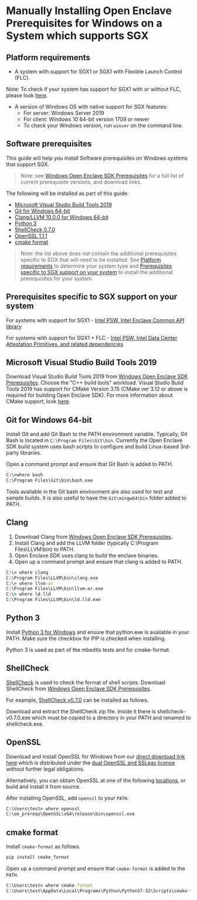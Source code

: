 # Manually Installing Open Enclave Prerequisites for Windows on a System which supports SGX

## Platform requirements
- A system with support for SGX1 or SGX1 with Flexible Launch Control (FLC).

 Note: To check if your system has support for SGX1 with or without FLC, please look [here](../SGXSupportLevel.md).
 
- A version of Windows OS with native support for SGX features:
   - For server: Windows Server 2019
   - For client: Windows 10 64-bit version 1709 or newer
   - To check your Windows version, run `winver` on the command line.

## Software prerequisites
This guide will help you install Software prerequisites on Windows systems that support SGX.
> Note: see [Windows Open Enclave SDK Prerequisites](WindowsPrerequisites.md) for a full list of current prerequisite versions, and download links.

The following will be installed as part of this guide:
- [Microsoft Visual Studio Build Tools 2019](#microsoft-visual-studio-build-tools-2019)
- [Git for Windows 64-bit](#git-for-windows-64-bit)
- [Clang/LLVM 10.0.0 for Windows 64-bit](#clang)
- [Python 3](#python-3)
- [ShellCheck 0.7.0](#shellcheck)
- [OpenSSL 1.1.1](#openssl)
- [cmake format](#cmake-format)

> Note: the list above does not contain the additional prerequisites specific to SGX that will need to be installed. See [Platform requirements](#platform-requirements) to determine your system type and [Prerequisites specific to SGX support on your system](#prerequisites-specific-to-sgx-support-on-your-system) to install the additional prerequisites for your system.

## Prerequisites specific to SGX support on your system

For systems with support for SGX1  - [Intel PSW, Intel Enclave Common API library](WindowsManualSGX1Prereqs.md)

For systems with support for SGX1 + FLC - [Intel PSW, Intel Data Center Attestation Primitives, and related dependencies](WindowsManualSGX1FLCDCAPPrereqs.md)

## Microsoft Visual Studio Build Tools 2019
Download Visual Studio Build Tools 2019 from [Windows Open Enclave SDK Prerequisites](WindowsPrerequisites.md). Choose the "C++ build tools" workload. Visual Studio Build Tools 2019 has support for CMake Version 3.15 (CMake ver 3.12 or above is required for building Open Enclave SDK). For more information about CMake support, look [here](https://blogs.msdn.microsoft.com/vcblog/2016/10/05/cmake-support-in-visual-studio/).

## Git for Windows 64-bit

Install Git and add Git Bash to the PATH environment variable.
Typically, Git Bash is located in `C:\Program Files\Git\bin`.
Currently the Open Enclave SDK build system uses bash scripts to configure
and build Linux-based 3rd-party libraries.

Open a command prompt and ensure that Git Bash is added to PATH.

```cmd
C:\>where bash
C:\Program Files\Git\bin\bash.exe
```

Tools available in the Git bash environment are also used for test and sample
builds. It is also useful to have the `Git\mingw64\bin` folder added to PATH.

## Clang

1. Download Clang from [Windows Open Enclave SDK Prerequisites](WindowsPrerequisites.md). 
2. Install Clang and add the LLVM folder (typically C:\Program Files\LLVM\bin)
to PATH.
3. Open Enclave SDK uses clang to build the enclave binaries.
4. Open up a command prompt and ensure that clang is added to PATH.

```cmd
C:\> where clang
C:\Program Files\LLVM\bin\clang.exe
C:\> where llvm-ar
C:\Program Files\LLVM\bin\llvm-ar.exe
C:\> where ld.lld
C:\Program Files\LLVM\bin\ld.lld.exe
```

## Python 3

Install [Python 3 for Windows](https://www.python.org/downloads/windows/) and ensure that python.exe is available in your PATH.
Make sure the checkbox for PIP is checked when installing.

Python 3 is used as part of the mbedtls tests and for cmake-format.

## ShellCheck

[ShellCheck](https://www.shellcheck.net/) is used to check the format of shell scripts. Download ShellCheck from [Windows Open Enclave SDK Prerequisites](WindowsPrerequisites.md). 

For example, [ShellCheck v0.7.0]((https://oejenkins.blob.core.windows.net/oejenkins/shellcheck-v0.7.0.zip)) can be installed as follows.

Download and extract the ShellCheck zip file. Inside it there is shellcheck-v0.7.0.exe which must be copied to a directory in your PATH and renamed to shellcheck.exe.

## OpenSSL

Download and install OpenSSL for Windows from our [direct download link here](https://oejenkins.blob.core.windows.net/oejenkins/openssl-1.1.1-latest.nupkg) which is distributed under the [dual OpenSSL and SSLeay license](https://www.openssl.org/source/license-openssl-ssleay.txt) without further legal obligations.

Alternatively, you can obtain OpenSSL at one of the following [locations](https://wiki.openssl.org/index.php/Binaries), or build and install it from source.

After installing OpenSSL, add `openssl` to your `PATH`.

```cmd
C:\Users\test> where openssl
C:\oe_prereqs\OpenSSL\x64\release\bin\openssl.exe
```

## cmake format

Install `cmake-format` as follows.

```cmd
pip install cmake_format
```

Open up a command prompt and ensure that `cmake-format` is added to the `PATH`.

```cmd
C:\Users\test> where cmake-format
C:\Users\test\AppData\Local\Programs\Python\Python37-32\Scripts\cmake-format.exe
```
